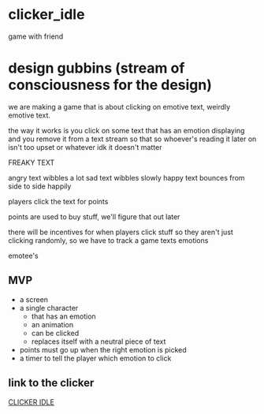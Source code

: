 # clicker_idle
game with friend

# design gubbins (stream of consciousness for the design)
we are making a game that is about clicking on emotive text, weirdly emotive text.

the way it works is you click on some text that has an emotion displaying and you remove it from a text stream
so that so whoever's reading it later on isn't too upset or whatever idk it doesn't matter

FREAKY TEXT

angry text wibbles a lot
sad text wibbles slowly
happy text bounces from side to side happily

players click the text for points

points are used to buy stuff, we'll figure that out later

there will be incentives for when players click stuff so they aren't just clicking randomly, so we have to track
a game texts emotions

emotee's

## MVP
* a screen
* a single character 
  * that has an emotion
  * an animation
  * can be clicked
  * replaces itself with a neutral piece of text
* points must go up when the right emotion is picked
* a timer to tell the player which emotion to click

## link to the clicker
[CLICKER IDLE](https://ctrlaltcookie.github.io/clicker_idle/)
